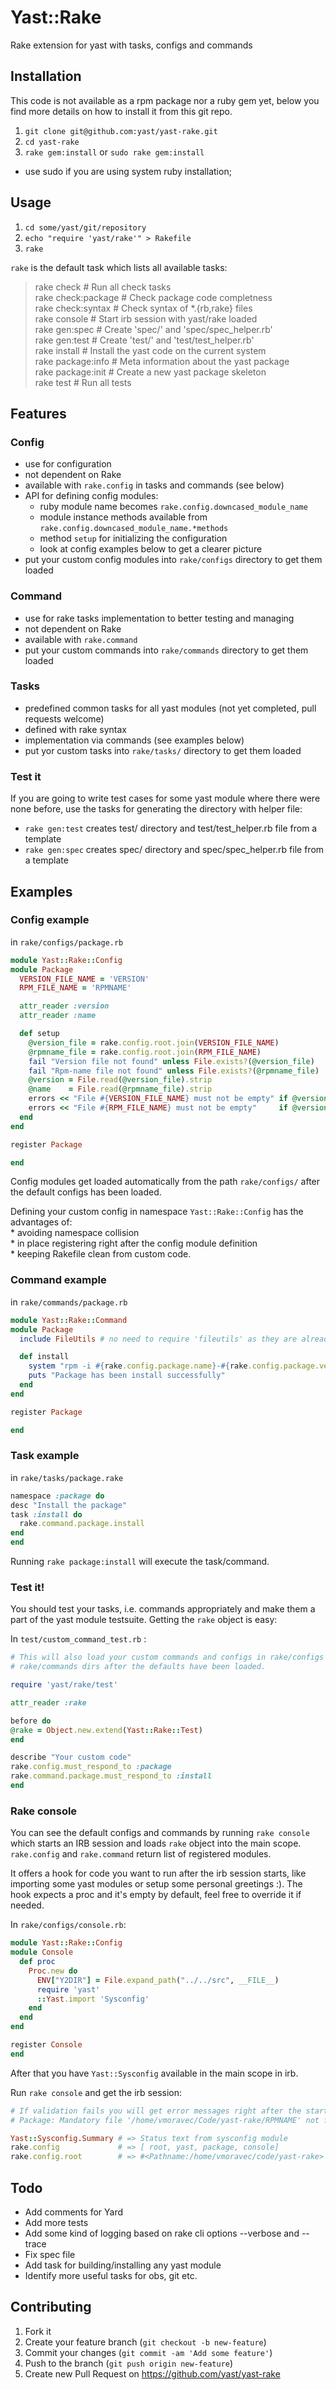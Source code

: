 # Yast::Rake

Rake extension for yast with tasks, configs and commands

## Installation

This code is not available as a rpm package nor a ruby gem yet, below
you find more details on how to install it from this git repo.

1. `git clone git@github.com:yast/yast-rake.git`
2. `cd yast-rake`
3. `rake gem:install` or `sudo rake gem:install`
  * use sudo if you are using system ruby installation;

## Usage

1. `cd some/yast/git/repository`
2. `echo "require 'yast/rake'" > Rakefile`
4. `rake`

`rake` is the default task which lists all available tasks:

  >  rake check          # Run all check tasks  
  >  rake check:package  # Check package code completness  
  >  rake check:syntax   # Check syntax of *.{rb,rake} files  
  >  rake console        # Start irb session with yast/rake loaded  
  >  rake gen:spec       # Create 'spec/' and 'spec/spec_helper.rb'  
  >  rake gen:test       # Create 'test/' and 'test/test_helper.rb'  
  >  rake install        # Install the yast code on the current system  
  >  rake package:info   # Meta information about the yast package  
  >  rake package:init   # Create a new yast package skeleton  
  >  rake test           # Run all tests  


## Features

### Config

  * use for configuration
  * not dependent on Rake
  * available with `rake.config` in tasks and commands (see below)
  * API for defining config modules:
    * ruby module name becomes `rake.config.downcased_module_name`
    * module instance methods available from `rake.config.downcased_module_name.*methods`
    * method `setup` for initializing the configuration
    * look at config examples below to get a clearer picture
  * put your custom config modules into `rake/configs` directory to get them loaded

### Command

  * use for rake tasks implementation to better testing and managing
  * not dependent on Rake
  * available with `rake.command`
  * put your custom commands into `rake/commands` directory to get them loaded

### Tasks

  * predefined common tasks for all yast modules (not yet completed, pull requests welcome)
  * defined with rake syntax
  * implementation via commands (see examples below)
  * put yor custom tasks into `rake/tasks/` directory to get them loaded 

### Test it

  If you are going to write test cases for some yast module where there were none before,
  use the tasks for generating the directory with helper file:
  * `rake gen:test` creates test/ directory and test/test_helper.rb file from a template
  * `rake gen:spec` creates spec/ directory and spec/spec_helper.rb file from a template


## Examples

### Config example

  in `rake/configs/package.rb`

  ```ruby
module Yast::Rake::Config
  module Package
    VERSION_FILE_NAME = 'VERSION'
    RPM_FILE_NAME = 'RPMNAME'

    attr_reader :version
    attr_reader :name

    def setup
      @version_file = rake.config.root.join(VERSION_FILE_NAME)
      @rpmname_file = rake.config.root.join(RPM_FILE_NAME)
      fail "Version file not found" unless File.exists?(@version_file)
      fail "Rpm-name file not found" unless File.exists?(@rpmname_file)
      @version = File.read(@version_file).strip
      @name    = File.read(@rpmname_file).strip
      errors << "File #{VERSION_FILE_NAME} must not be empty" if @version.size.zero?
      errors << "File #{RPM_FILE_NAME} must not be empty"     if @version.size.zero?
    end
  end

  register Package

end
  ```

  Config modules get loaded automatically from the path `rake/configs/` after the
  default configs has been loaded.  

  Defining your custom config in namespace `Yast::Rake::Config` has the advantages of:  
    * avoiding namespace collision  
    * in place registering right after the config module definition  
    * keeping Rakefile clean from custom code.  


### Command example

  in `rake/commands/package.rb`

  ```ruby
module Yast::Rake::Command
  module Package
    include FileUtils # no need to require 'fileutils' as they are already loaded

    def install
      system "rpm -i #{rake.config.package.name}-#{rake.config.package.version}.rpm"
      puts "Package has been install successfully"
    end
  end

  register Package

end
  ```

### Task example

  in `rake/tasks/package.rake`

  ```ruby
namespace :package do
  desc "Install the package"
  task :install do
    rake.command.package.install
  end
end
  ```

  Running `rake package:install` will execute the task/command.

### Test it!

  You should test your tasks, i.e. commands appropriately and make them a part of the 
  yast module testsuite. Getting the `rake` object is easy:

  In `test/custom_command_test.rb` :

  ```ruby
# This will also load your custom commands and configs in rake/configs and
# rake/commands dirs after the defaults have been loaded.

require 'yast/rake/test'

attr_reader :rake

before do
  @rake = Object.new.extend(Yast::Rake::Test)
end

describe "Your custom code"
  rake.config.must_respond_to :package
  rake.command.package.must_respond_to :install
end
  ```

### Rake console

  You can see the default configs and commands by running `rake console` which
  starts an IRB session and loads `rake` object into the main scope. `rake.config` 
  and `rake.command` return list of registered modules.

  It offers a hook for code you want to run after the irb session starts, 
  like importing some yast modules or setup some personal greetings :). The 
  hook expects a proc and it's empty by default, feel free to override it if needed.

  In `rake/configs/console.rb`:

  ```ruby
module Yast::Rake::Config
  module Console
    def proc
      Proc.new do
        ENV["Y2DIR"] = File.expand_path("../../src", __FILE__)
        require 'yast'
        ::Yast.import 'Sysconfig'
      end
    end
  end

  register Console
end
  ```

  After that you have `Yast::Sysconfig` available in the main scope in irb.

  Run `rake console` and get the irb session:

  ```ruby
# If validation fails you will get error messages right after the start:
# Package: Mandatory file '/home/vmoravec/Code/yast-rake/RPMNAME' not found.

Yast::Sysconfig.Summary # => Status text from sysconfig module
rake.config             # => [ root, yast, package, console]
rake.config.root        # => #<Pathname:/home/vmoravec/code/yast-rake>
  ```


## Todo

  * Add comments for Yard
  * Add more tests
  * Add some kind of logging based on rake cli options --verbose and --trace
  * Fix spec file
  * Add task for building/installing any yast module
  * Identify more useful tasks for obs, git etc.


## Contributing

1. Fork it
2. Create your feature branch (`git checkout -b new-feature`)
3. Commit your changes (`git commit -am 'Add some feature'`)
4. Push to the branch (`git push origin new-feature`)
5. Create new Pull Request on https://github.com/yast/yast-rake
